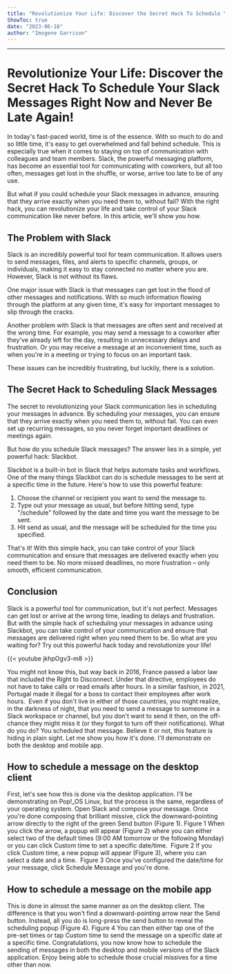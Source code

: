 ```yaml
---
title: "Revolutionize Your Life: Discover the Secret Hack To Schedule Your Slack Messages Right Now and Never Be Late Again!"
ShowToc: true 
date: "2023-06-18"
author: "Imogene Garrison"
---
```

*****
# Revolutionize Your Life: Discover the Secret Hack To Schedule Your Slack Messages Right Now and Never Be Late Again!

In today's fast-paced world, time is of the essence. With so much to do and so little time, it's easy to get overwhelmed and fall behind schedule. This is especially true when it comes to staying on top of communication with colleagues and team members. Slack, the powerful messaging platform, has become an essential tool for communicating with coworkers, but all too often, messages get lost in the shuffle, or worse, arrive too late to be of any use.

But what if you could schedule your Slack messages in advance, ensuring that they arrive exactly when you need them to, without fail? With the right hack, you can revolutionize your life and take control of your Slack communication like never before. In this article, we'll show you how.

## The Problem with Slack

Slack is an incredibly powerful tool for team communication. It allows users to send messages, files, and alerts to specific channels, groups, or individuals, making it easy to stay connected no matter where you are. However, Slack is not without its flaws.

One major issue with Slack is that messages can get lost in the flood of other messages and notifications. With so much information flowing through the platform at any given time, it's easy for important messages to slip through the cracks.

Another problem with Slack is that messages are often sent and received at the wrong time. For example, you may send a message to a coworker after they've already left for the day, resulting in unnecessary delays and frustration. Or you may receive a message at an inconvenient time, such as when you're in a meeting or trying to focus on an important task.

These issues can be incredibly frustrating, but luckily, there is a solution.

## The Secret Hack to Scheduling Slack Messages

The secret to revolutionizing your Slack communication lies in scheduling your messages in advance. By scheduling your messages, you can ensure that they arrive exactly when you need them to, without fail. You can even set up recurring messages, so you never forget important deadlines or meetings again.

But how do you schedule Slack messages? The answer lies in a simple, yet powerful hack: Slackbot.

Slackbot is a built-in bot in Slack that helps automate tasks and workflows. One of the many things Slackbot can do is schedule messages to be sent at a specific time in the future. Here's how to use this powerful feature:

1. Choose the channel or recipient you want to send the message to.
2. Type out your message as usual, but before hitting send, type "/schedule" followed by the date and time you want the message to be sent.
3. Hit send as usual, and the message will be scheduled for the time you specified.

That's it! With this simple hack, you can take control of your Slack communication and ensure that messages are delivered exactly when you need them to be. No more missed deadlines, no more frustration – only smooth, efficient communication.

## Conclusion

Slack is a powerful tool for communication, but it's not perfect. Messages can get lost or arrive at the wrong time, leading to delays and frustration. But with the simple hack of scheduling your messages in advance using Slackbot, you can take control of your communication and ensure that messages are delivered right when you need them to be. So what are you waiting for? Try out this powerful hack today and revolutionize your life!

{{< youtube jkhpOgv3-m8 >}} 



You might not know this, but way back in 2016, France passed a labor law that included the Right to Disconnect. Under that directive, employees do not have to take calls or read emails after hours. In a similar fashion, in 2021, Portugal made it illegal for a boss to contact their employees after work hours. 
Even if you don't live in either of those countries, you might realize, in the darkness of night, that you need to send a message to someone in a Slack workspace or channel, but you don't want to send it then, on the off-chance they might miss it (or they forgot to turn off their notifications).
What do you do?
You scheduled that message. Believe it or not, this feature is hiding in plain sight. Let me show you how it's done. I'll demonstrate on both the desktop and mobile app.

 
## How to schedule a message on the desktop client


First, let's see how this is done via the desktop application. I'll be demonstrating on Pop!_OS Linux, but the process is the same, regardless of your operating system.
Open Slack and compose your message. Once you're done composing that brilliant missive, click the downward-pointing arrow directly to the right of the green Send button (Figure 1).
Figure 1
When you click the arrow, a popup will appear (Figure 2) where you can either select two of the default times (9:00 AM tomorrow or the following Monday) or you can click Custom time to set a specific date/time. 
Figure 2
If you click Custom time, a new popup will appear (Figure 3), where you can select a date and a time. 
Figure 3
Once you've configured the date/time for your message, click Schedule Message and you're done.

 
## How to schedule a message on the mobile app


This is done in almost the same manner as on the desktop client. The difference is that you won't find a downward-pointing arrow near the Send button. Instead, all you do is long-press the send button to reveal the scheduling popup (Figure 4).
Figure 4
You can then either tap one of the pre-set times or tap Custom time to send the message on a specific date at a specific time.
Congratulations, you now know how to schedule the sending of messages in both the desktop and mobile versions of the Slack application. Enjoy being able to schedule those crucial missives for a time other than now.





